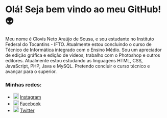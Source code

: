 <h1>Olá! Seja bem vindo ao meu GitHub!&#128125;</h1>

Meu nome é Clovis Neto Araújo de Sousa, e sou estudante no Instituto Federal do Tocantins - IFTO. Atualmente estou concluindo o curso de Técnico de Informática integrado com o Ensino Médio. Sou um apreciador de edição gráfica e edição de vídeos, trabalho com o Photoshop e outros editores. Atualmente estou estudando as linguagens HTML, CSS, JavaScript, PHP, Java e MySQL. Pretendo concluir o curso técnico e avançar para o superior. 

<h3>Minhas redes:</h3> 
<ul>
  <li>
    <img src="https://www.termineseusestudos.com.br/wp-content/uploads/2020/01/Instagram-%C3%ADcone.png" width="18">
    <a href="https://www.instagram.com/clovis_n.araujo/?hl=pt-br" target="_blank" title="Meu Instagram">Instagram</a>
  </li>
  <li>
    <img src="https://cdn.icon-icons.com/icons2/642/PNG/512/facebook_icon-icons.com_59205.png"  width="18">
    <a href="https://www.facebook.com/cloves.neto.733/"  target="_blanck" title="Meu Facebook">Facebook</a>
  </li>
  <li> 
    <img src="https://imagepng.org/wp-content/uploads/2018/08/twitter-icone.png" width="18">
    <a href="https://twitter.com/ClovisNetoAraj1" target="_blank" title="Meu Twitter">Twitter</a>
  </li>
</ul>
